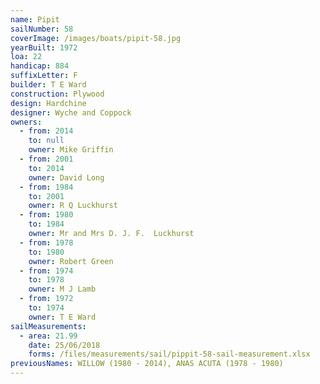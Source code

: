 ```yaml
---
name: Pipit
sailNumber: 58
coverImage: /images/boats/pipit-58.jpg
yearBuilt: 1972
loa: 22
handicap: 884
suffixLetter: F
builder: T E Ward
construction: Plywood
design: Hardchine
designer: Wyche and Coppock
owners:
  - from: 2014
    to: null
    owner: Mike Griffin
  - from: 2001
    to: 2014
    owner: David Long
  - from: 1984
    to: 2001
    owner: R Q Luckhurst
  - from: 1980
    to: 1984
    owner: Mr and Mrs D. J. F.  Luckhurst
  - from: 1978
    to: 1980
    owner: Robert Green
  - from: 1974
    to: 1978
    owner: M J Lamb
  - from: 1972
    to: 1974
    owner: T E Ward
sailMeasurements:
  - area: 21.99
    date: 25/06/2018
    forms: /files/measurements/sail/pippit-58-sail-measurement.xlsx
previousNames: WILLOW (1980 - 2014), ANAS ACUTA (1978 - 1980)
---
```

